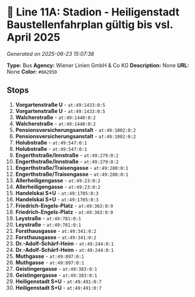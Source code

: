 # 🚌 Line 11A: Stadion - Heiligenstadt Baustellenfahrplan gültig bis vsl. April 2025

*Generated on 2025-06-23 15:07:38*

**Type:** Bus
**Agency:** Wiener Linien GmbH & Co KG
**Description:** None
**URL:** None
**Color:** `#0A295D`

## Stops

1. **Vorgartenstraße U** - `at:49:1433:0:5`
2. **Vorgartenstraße U** - `at:49:1433:0:5`
3. **Walcherstraße** - `at:49:1440:0:2`
4. **Walcherstraße** - `at:49:1440:0:2`
5. **Pensionsversicherungsanstalt** - `at:49:1002:0:2`
6. **Pensionsversicherungsanstalt** - `at:49:1002:0:2`
7. **Holubstraße** - `at:49:547:0:1`
8. **Holubstraße** - `at:49:547:0:1`
9. **Engerthstraße/Innstraße** - `at:49:279:0:2`
10. **Engerthstraße/Innstraße** - `at:49:279:0:2`
11. **Engerthstraße/Traisengasse** - `at:49:280:0:1`
12. **Engerthstraße/Traisengasse** - `at:49:280:0:1`
13. **Allerheiligengasse** - `at:49:23:0:2`
14. **Allerheiligengasse** - `at:49:23:0:2`
15. **Handelskai S+U** - `at:49:1705:0:3`
16. **Handelskai S+U** - `at:49:1705:0:3`
17. **Friedrich-Engels-Platz** - `at:49:363:0:9`
18. **Friedrich-Engels-Platz** - `at:49:363:0:9`
19. **Leystraße** - `at:49:781:0:1`
20. **Leystraße** - `at:49:781:0:1`
21. **Forsthausgasse** - `at:49:341:0:2`
22. **Forsthausgasse** - `at:49:341:0:2`
23. **Dr.-Adolf-Schärf-Heim** - `at:49:244:0:1`
24. **Dr.-Adolf-Schärf-Heim** - `at:49:244:0:1`
25. **Muthgasse** - `at:49:897:0:1`
26. **Muthgasse** - `at:49:897:0:1`
27. **Geistingergasse** - `at:49:383:0:1`
28. **Geistingergasse** - `at:49:383:0:1`
29. **Heiligenstadt S+U** - `at:49:491:0:7`
30. **Heiligenstadt S+U** - `at:49:491:0:7`